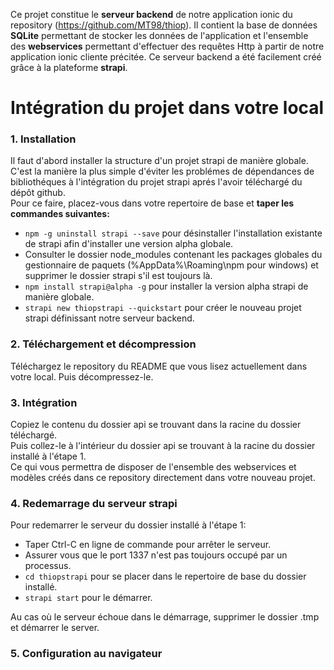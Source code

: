 Ce projet constitue le **serveur backend** de notre application ionic du repository (https://github.com/MT98/thiop). Il contient la base de données **SQLite** permettant de stocker les données de l'application et l'ensemble des **webservices** permettant d'effectuer des requêtes Http à partir de notre application ionic cliente précitée. Ce serveur backend a été facilement créé grâce à la plateforme **strapi**.    
    
    
    
# Intégration du projet dans votre local
    
### 1. Installation
Il faut d'abord installer la structure d'un projet strapi de manière globale. C'est la manière la plus simple d'éviter les problémes de dépendances de bibliothéques à l'intégration du projet strapi aprés l'avoir téléchargé du dépôt github.    
Pour ce faire, placez-vous dans votre repertoire de base et **taper les commandes suivantes:**    

* ```npm -g uninstall strapi --save``` pour désinstaller l'installation existante de strapi afin d'installer une version alpha globale. 
* Consulter le dossier node_modules contenant les packages globales du gestionnaire de paquets (%AppData%\Roaming\npm pour windows) et supprimer le dossier strapi s'il est toujours là.    
* ```npm install strapi@alpha -g``` pour installer la version alpha strapi de manière globale.    
* ```strapi new thiopstrapi --quickstart``` pour créer le nouveau projet strapi définissant notre serveur backend.
    
### 2. Téléchargement et décompression
Téléchargez le repository du README que vous lisez actuellement dans votre local. Puis décompressez-le.

### 3. Intégration    
Copiez le contenu du dossier api se trouvant dans la racine du dossier téléchargé.    
Puis collez-le à l'intérieur du dossier api se trouvant à la racine du dossier installé à l'étape 1.    
Ce qui vous permettra de disposer de l'ensemble des webservices et modèles créés dans ce repository directement dans votre nouveau projet.

### 4. Redemarrage du serveur strapi
Pour redemarrer le serveur du dossier installé à l'étape 1:
* Taper Ctrl-C en ligne de commande pour arrêter le serveur.  
* Assurer vous que le port 1337 n'est pas toujours occupé par un processus. 
* ```cd thiopstrapi``` pour se placer dans le repertoire de base du dossier installé.
* ```strapi start``` pour le démarrer.    

Au cas où le serveur échoue dans le démarrage, supprimer le dossier .tmp et démarrer le server.

### 5. Configuration au navigateur
